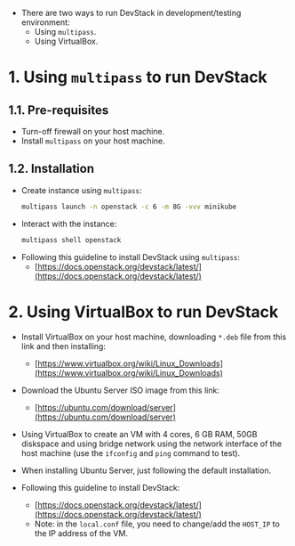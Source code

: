 * There are two ways to run DevStack in development/testing environment:
  * Using `multipass`.
  * Using VirtualBox.

# 1. Using `multipass` to run DevStack
## 1.1. Pre-requisites
* Turn-off firewall on your host machine.
* Install `multipass` on your host machine.

## 1.2. Installation
* Create instance using `multipass`:
  ```bash
  multipass launch -n openstack -c 6 -m 8G -vvv minikube
  ```
* Interact with the instance:
  ```bash
  multipass shell openstack
  ```
* Following this guideline to install DevStack using `multipass`:
  * [https://docs.openstack.org/devstack/latest/](https://docs.openstack.org/devstack/latest/)

# 2. Using VirtualBox to run DevStack
* Install VirtualBox on your host machine, downloading `*.deb` file from this link and then installing:
  * [https://www.virtualbox.org/wiki/Linux_Downloads](https://www.virtualbox.org/wiki/Linux_Downloads)

* Download the Ubuntu Server ISO image from this link:
  * [https://ubuntu.com/download/server](https://ubuntu.com/download/server)

* Using VirtualBox to create an VM with 4 cores, 6 GB RAM, 50GB diskspace and using bridge network using the network interface of the host machine (use the `ifconfig` and `ping` command to test).

* When installing Ubuntu Server, just following the default installation.

* Following this guideline to install DevStack:
  * [https://docs.openstack.org/devstack/latest/](https://docs.openstack.org/devstack/latest/)
  * Note: in the `local.conf` file, you need to change/add the `HOST_IP` to the IP address of the VM.